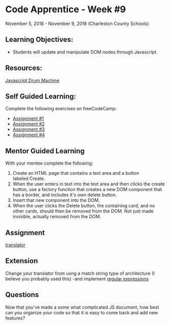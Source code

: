 # Code Apprentice - Week #9
November 5, 2018 - November 9, 2018 (Charleston County Schools)

## Learning Objectives:
* Students will update and manipulate DOM nodes through Javascript. 

## Resources:
[Javascript Drum Machine](https://www.youtube.com/watch?v=VuN8qwZoego)

## Self Guided Learning:
Complete the following exercises on freeCodeCamp:
* [Assignment #1](https://www.youtube.com/watch?v=BWVoPxob5DU)
* [Assignment #2](https://www.youtube.com/watch?v=80Mr2Z6Qikc)
* [Assignment #3](https://www.youtube.com/watch?v=0fy9TCcX8Uc)
* [Assignment #4](https://www.youtube.com/watch?v=eaLKqoB9Fu0)

## Mentor Guided Learning
With your mentee complete the following:
1. Create an HTML page that contains a text area and a button labeled Create.
1. When the user enters in text into the text area and then clicks the create button, use a factory function that creates a new DOM component that has a border, and includes it's own delete button.
1. Insert that new component into the DOM.
1. When the user clicks the Delete button, the containing card, and no other cards, should then be removed from the DOM. Not just made invisible, actually removed from the DOM.


## Assignment
[translator](/assignments/week-9.md)

    
## Extension
Change your translator from usng a match string type of architecture (I believe you probably used this) -and implement [regular expressions](https://shiffman.net/a2z/regex/) 

## Questions
Now that you've made a some what complicated JS document, how best can you organize your code so that it is easy to come back and add new features? 

